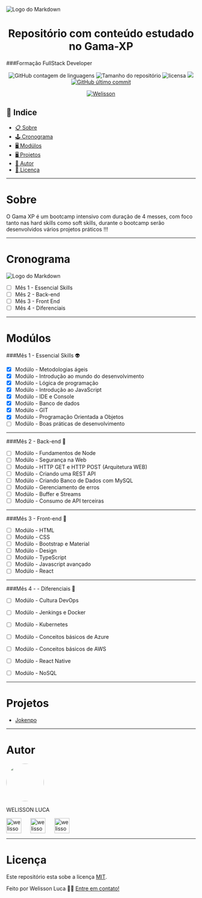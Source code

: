 ![Logo do Markdown](https://imgseed.xyz/img/1620962325aed59e1.gif)

<h1 style="text-align: center;">Repositório com conteúdo estudado no Gama-XP</h1>

###Formação FullStack Developer

<p align="center">

  <img alt="GitHub contagem de linguagens" src="https://img.shields.io/github/languages/count/WelissonLuca/GamaXP37?color=%2304D361&style=plastic">

  <img alt="Tamanho do repositório" src="https://img.shields.io/github/languages/code-size/WelissonLuca/GamaXP37?style=plastic">

  <img alt="licensa" src="https://img.shields.io/github/license/WelissonLuca/GamaXP37?style=plastic">

  <img src="https://img.shields.io/github/forks/WelissonLuca/GamaXP37?style=plastic">

<a href="https://github.com/WelissonLuca/FoodFy/tree/master/commits/master">
    <img alt="GitHub último commit" src="https://img.shields.io/github/last-commit/WelissonLuca/GamaXP37?style=plastic">
  </a>

  <p align="center" ><a href="https://github.com/WelissonLuca" > <img alt="Welisson" src="https://img.shields.io/badge/Desenvolvido%20por-Welisson%20Luca-brightgreen"></a></p>

## 📕 Indice

- [📋 Sobre](#Sobre)
- [🕹 Cronograma](#Cronograma)
- [🖥 Modúlos](#Modúlos)
- [🖥 Projetos](#Projetos)
- [🦸 Autor](#Autor)
- [📝 Licença](#Licença)

<hr>

Sobre
============

<p align="left"> O Gama XP é um bootcamp intensivo com duração de 4 messes, com foco tanto nas hard skills como soft skills, durante o bootcamp serão desenvolvidos vários projetos práticos !!!  </p>

<hr>

Cronograma
============

![Logo do Markdown](https://i.imgur.com/v4kkfNO.png)

- [ ] Mês 1 - Essencial Skills
- [ ] Mês 2 - Back-end
- [ ] Mês 3 - Front End
- [ ] Mês 4 - Diferenciais

<hr>

Modúlos
============

###Mês 1 - Essencial Skills 👽
- [x] Modúlo - Metodologias ágeis
- [x] Modúlo - Introdução ao mundo do
desenvolvimento
- [x] Modúlo - Lógica de programação
- [x] Modúlo - Introdução ao JavaScript
- [x] Modúlo - IDE e Console
- [x] Modúlo - Banco de dados
- [x] Modúlo - GIT
- [x] Modúlo - Programação Orientada a
Objetos
- [ ] Modúlo - Boas práticas de
desenvolvimento

<hr>

###Mês 2 - Back-end 👑
- [ ] Modúlo - Fundamentos de Node
- [ ] Modúlo - Segurança na Web
- [ ] Modúlo - HTTP GET e HTTP POST
(Arquitetura WEB)
- [ ] Modúlo - Criando uma REST API
- [ ] Modúlo - Criando Banco de Dados
com MySQL
- [ ] Modúlo - Gerenciamento de erros
- [ ] Modúlo - Buffer e Streams
- [ ] Modúlo - Consumo de API terceiras

<hr>

###Mês 3 - Front-end  📌
- [ ] Modúlo - HTML
- [ ] Modúlo - CSS
- [ ] Modúlo - Bootstrap e Material
- [ ] Modúlo - Design
- [ ] Modúlo - TypeScript
- [ ] Modúlo - Javascript avançado
- [ ] Modúlo - React

<hr>

###Mês 4 - - Diferenciais  📌
- [ ] Modúlo - Cultura DevOps
- [ ] Modúlo - Jenkings e Docker
- [ ] Modúlo - Kubernetes
- [ ] Modúlo - Conceitos básicos de
Azure
- [ ] Modúlo - Conceitos básicos de AWS
- [ ] Modúlo - React Native
- [ ] Modúlo - NoSQL


<hr>

Projetos
============

<!--ts-->
   * [Jokenpo](https://github.com/WelissonLuca/GamaXP37/tree/main/Modulo-POO-08/Jokenpo)
<!--te-->

<hr>

Autor
============

 <img style="border-radius: 50%;" src="https://avatars1.githubusercontent.com/u/62263143?s=460&u=2d740bbcbd193e223e104d59cca9a1b0b8831152&v=4" width="100px;" alt=""/>

<p>WELISSON LUCA</p> 
<p align="left">
<a href="https://www.linkedin.com/in/welisson-luca-assun%C3%A7%C3%A2o-vilar-483697189/" target="blank"><img align="center" src="https://cdn.iconscout.com/icon/free/png-64/linkedin-208-916919.png" alt="welisson luca" width="40" /></a>
<a href="mailto:welissonluca17@gmail.com?subject=Hello%20again" target="blank" style="margin:20px"><img align="center" src="https://cdn.iconscout.com/icon/free/png-64/google-search-engine-logo-sign-find-gmail-6-4981.png" alt="welisson luca" width="40" /></a>
<a href="https://api.whatsapp.com/send?phone=5591999145682&text=Informe%20seu%20nome%20%C3%A9%20qual%20o%20assunto.!" target="blank" ><img align="center" src="https://cdn.iconscout.com/icon/free/png-64/whatsapp-151-675795.png" alt="welisson luca" width="40" /></a>



</p>

<hr>

Licença
============

Este repositório esta sobe a licença [MIT](./LICENSE).

Feito por Welisson Luca 👋🏻 [Entre em contato!](https://api.whatsapp.com/send?phone=5591999145682&text=Informe%20seu%20nome%20%C3%A9%20qual%20o%20assunto.!)

